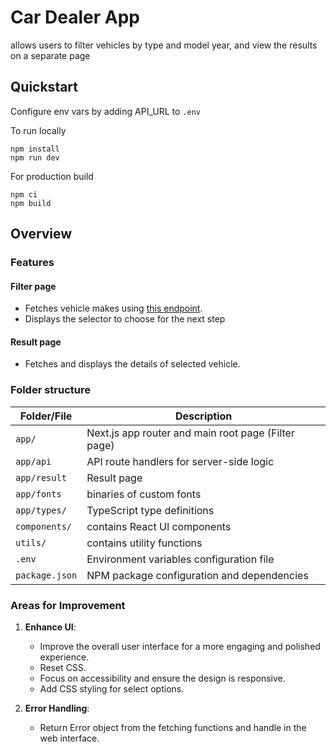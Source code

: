 # Car Dealer App

allows users to filter vehicles by type and model year, and view the results on a separate page

## Quickstart

Configure env vars by adding API_URL to `.env`

To run locally

```shell
npm install
npm run dev
```

For production build

```shell
npm ci
npm build
```

## Overview

### Features

#### Filter page

- Fetches vehicle makes using
  [this endpoint](https://vpic.nhtsa.dot.gov/api/vehicles/GetMakesForVehicleType/car?format=json).
- Displays the selector to choose for the next step

#### Result page

- Fetches and displays the details of selected vehicle.

### Folder structure

| Folder/File    | Description                                         |
| -------------- | --------------------------------------------------- |
| `app/`         | Next.js app router and main root page (Filter page) |
| `app/api`      | API route handlers for server-side logic            |
| `app/result`   | Result page                                         |
| `app/fonts`    | binaries of custom fonts                            |
| `app/types/`   | TypeScript type definitions                         |
| `components/`  | contains React UI components                        |
| `utils/`       | contains utility functions                        |
| `.env`         | Environment variables configuration file            |
| `package.json` | NPM package configuration and dependencies          |

### Areas for Improvement

1. **Enhance UI**:
   - Improve the overall user interface for a more engaging and polished experience.
   - Reset CSS.
   - Focus on accessibility and ensure the design is responsive.
   - Add CSS styling for select options.

2. **Error Handling**:
   - Return Error object from the fetching functions and handle in the web interface.